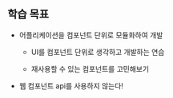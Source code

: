 ## 학습 목표 

- 어플리케이션을 컴포넌트 단위로 모듈화하여 개발 

    - UI를 컴포넌트 단위로 생각하고 개발하는 연습 

    - 재사용할 수 있는 컴포넌트를 고민해보기 

- 웹 컴포넌트 api를 사용하지 않는다!

